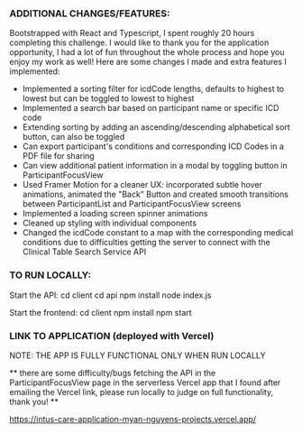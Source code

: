 ### ADDITIONAL CHANGES/FEATURES:
Bootstrapped with React and Typescript, I spent roughly 20 hours completing this challenge. I would like to thank you for the application opportunity, I had a lot of fun throughout the whole process and hope you enjoy my work as well! Here are some changes I made and extra features I implemented:

- Implemented a sorting filter for icdCode lengths, defaults to highest to lowest but can be toggled to lowest to highest
- Implemented a search bar based on participant name or specific ICD code
- Extending sorting by adding an ascending/descending alphabetical sort button, can also be toggled
- Can export participant's conditions and corresponding ICD Codes in a PDF file for sharing
- Can view additional patient information in a modal by toggling button in ParticipantFocusView
- Used Framer Motion for a cleaner UX: incorporated subtle hover animations, animated the "Back" Button and created smooth transitions between ParticipantList and ParticipantFocusView screens
- Implemented a loading screen spinner animations
- Cleaned up styling with individual components
- Changed the icdCode constant to a map with the corresponding medical conditions due to difficulties getting the server to connect with the Clinical Table Search Service API

### TO RUN LOCALLY:
Start the API:
cd client
cd api
npm install
node index.js

Start the frontend:
cd client
npm install
npm start

### LINK TO APPLICATION (deployed with Vercel)
NOTE: THE APP IS FULLY FUNCTIONAL ONLY WHEN RUN LOCALLY

** there are some difficulty/bugs fetching the API in the ParticipantFocusView page in the serverless Vercel app that I found after emailing the Vercel link, please run locally to judge on full functionality, thank you! **

https://intus-care-application-myan-nguyens-projects.vercel.app/
